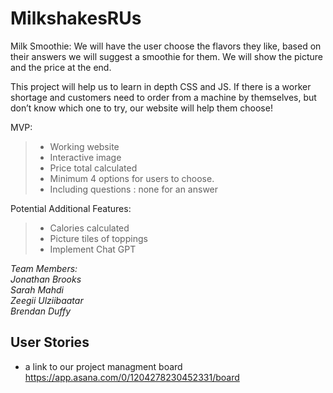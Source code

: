 # MilkshakesRUs

Milk Smoothie:
We will have the user choose the flavors they like, based on their answers we will suggest a smoothie for them. We will show the picture and the price at the end.

This project will help us to learn in depth CSS and JS. If there is a worker shortage and customers need to order from a machine by themselves, but don’t know which one to try, our website will help them choose!

MVP:
>+ Working website
>+ Interactive image
>+ Price total calculated
>+ Minimum 4 options for users to choose.
>+ Including questions : none for an answer

Potential Additional Features:
>+ Calories calculated
>+ Picture tiles of toppings
>+ Implement Chat GPT 

*Team Members:<br>
Jonathan Brooks <br>
Sarah Mahdi <br>
Zeegii Ulziibaatar<br>
Brendan Duffy*


## User Stories ##

- a link to our project managment board https://app.asana.com/0/1204278230452331/board
